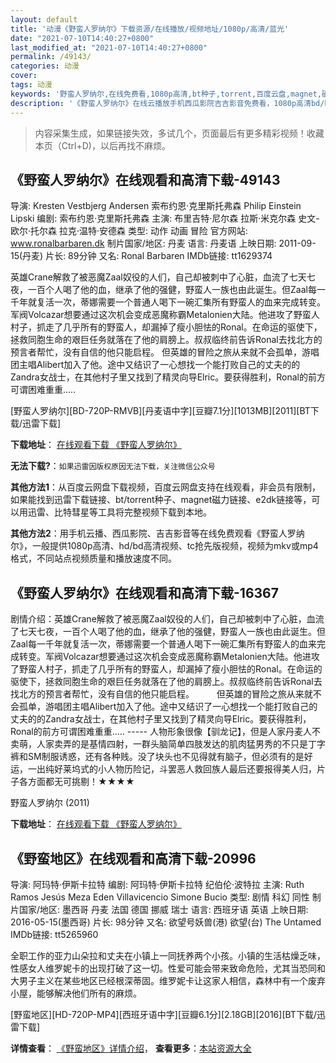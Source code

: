 ```yaml
---
layout: default
title: '动漫《野蛮人罗纳尔》下载资源/在线播放/视频地址/1080p/高清/蓝光'
date: "2021-07-10T14:40:27+0800"
last_modified_at: "2021-07-10T14:40:27+0800"
permalink: /49143/
categories: 动漫
cover:
tags: 动漫
keywords: '野蛮人罗纳尔,在线免费看,1080p高清,bt种子,torrent,百度云盘,magnet,磁力链,迅雷下载资源'
description: '《野蛮人罗纳尔》在线云播放手机西瓜影院吉吉影音免费看，1080p高清bd/hd未删减完整版和tc抢先枪版，mkv/mp4格式，附带bt/torrent种子、magnet/磁力链、百度云盘、网盘资源迅雷下载链接'
---
```


>内容采集生成，如果链接失效，多试几个，页面最后有更多精彩视频！收藏本页（Ctrl+D)，以后再找不麻烦。


## 《野蛮人罗纳尔》在线观看和高清下载-49143

导演: Kresten Vestbjerg Andersen 索布约恩·克里斯托弗森 Philip Einstein Lipski 编剧: 索布约恩·克里斯托弗森 主演: 布里吉特·尼尔森 拉斯·米克尔森 史文-欧尔·托尔森 拉克·温特·安德森 类型: 动作 动画 冒险 官方网站: www.ronalbarbaren.dk 制片国家/地区: 丹麦 语言: 丹麦语 上映日期: 2011-09-15(丹麦) 片长: 89分钟 又名: Ronal Barbaren IMDb链接: tt1629374

英雄Crane解救了被恶魔Zaal奴役的人们，自己却被刺中了心脏，血流了七天七夜，一百个人喝了他的血，继承了他的强健，野蛮人一族也由此诞生。但Zaal每一千年就复活一次，蒂娜需要一个普通人喝下一碗汇集所有野蛮人的血来完成转变。军阀Volcazar想要通过这次机会变成恶魔称霸Metalonien大陆。他进攻了野蛮人村子，抓走了几乎所有的野蛮人，却漏掉了瘦小胆怯的Ronal。在命运的驱使下，拯救同胞生命的艰巨任务就落在了他的肩膀上。叔叔临终前告诉Ronal去找北方的预言者帮忙，没有自信的他只能启程。 但英雄的冒险之旅从来就不会孤单，游唱团主唱Alibert加入了他。途中又结识了一心想找一个能打败自己的丈夫的的Zandra女战士，在其他村子里又找到了精灵向导Elric。要获得胜利，Ronal的前方可谓困难重重…..


[野蛮人罗纳尔][BD-720P-RMVB][丹麦语中字][豆瓣7.1分][1013MB][2011][BT下载/迅雷下载]

**下载地址**： [在线观看下载 《野蛮人罗纳尔》](https://www.btdx8.com/torrent/ronal_barbaren_2011.html) 


**无法下载?**：`如果迅雷因版权原因无法下载，关注微信公众号 `

**其他方法1**：从百度云网盘下载视频，百度云网盘支持在线观看，非会员有限制，如果能找到迅雷下载链接、bt/torrent种子、magnet磁力链接、e2dk链接等，可以用迅雷、比特彗星等工具将完整视频下载到本地。

**其他方法2**：用手机云播、西瓜影院、吉吉影音等在线免费观看《野蛮人罗纳尔》，一般提供1080p高清、hd/bd高清视频、tc抢先版视频，视频为mkv或mp4格式，不同站点视频质量和播放速度不同。


## 《野蛮人罗纳尔》在线观看和高清下载-16367

剧情介绍：英雄Crane解救了被恶魔Zaal奴役的人们，自己却被刺中了心脏，血流了七天七夜，一百个人喝了他的血，继承了他的强健，野蛮人一族也由此诞生。但Zaal每一千年就复活一次，蒂娜需要一个普通人喝下一碗汇集所有野蛮人的血来完成转变。军阀Volcazar想要通过这次机会变成恶魔称霸Metalonien大陆。他进攻了野蛮人村子，抓走了几乎所有的野蛮人，却漏掉了瘦小胆怯的Ronal。在命运的驱使下，拯救同胞生命的艰巨任务就落在了他的肩膀上。叔叔临终前告诉Ronal去找北方的预言者帮忙，没有自信的他只能启程。  　　但英雄的冒险之旅从来就不会孤单，游唱团主唱Alibert加入了他。途中又结识了一心想找一个能打败自己的丈夫的的Zandra女战士，在其他村子里又找到了精灵向导Elric。要获得胜利，Ronal的前方可谓困难重重..... ----- 人物形象很像【驯龙记】，但是人家丹麦人不卖萌，人家卖弄的是基情四射，一群头脑简单四肢发达的肌肉猛男秀的不只是丁字裤和SM制服诱惑，还有各种贱。没了块头也不见得就有脑子，但必须有的是好运，一出纯好莱坞式的小人物历险记，斗罢恶人救回族人最后还要报得美人归，片子各方面都无可挑剔！★★★★


野蛮人罗纳尔 (2011)

**下载地址**： [在线观看下载 《野蛮人罗纳尔》](https://www.btbtdy.me/btdy/dy4091.html) 


## 《野蛮地区》在线观看和高清下载-20996

导演: 阿玛特·伊斯卡拉特 编剧: 阿玛特·伊斯卡拉特 纪伯伦·波特拉 主演: Ruth Ramos Jesús Meza Eden Villavicencio Simone Bucio 类型: 剧情 科幻 同性 制片国家/地区: 墨西哥 丹麦 法国 德国 挪威 瑞士 语言: 西班牙语 英语 上映日期: 2016-05-15(墨西哥) 片长: 98分钟 又名: 欲望号妖兽(港) 欲望(台) The Untamed IMDb链接: tt5265960

全职工作的亚力山朵拉和丈夫在小镇上一同抚养两个小孩。小镇的生活枯燥乏味，性感女人维罗妮卡的出现打破了这一切。性爱可能会带来致命危险，尤其当恐同和大男子主义在某些地区已经根深蒂固。维罗妮卡让这家人相信，森林中有一个废弃小屋，能够解决他们所有的麻烦。


[野蛮地区][HD-720P-MP4][西班牙语中字][豆瓣6.1分][2.18GB][2016][BT下载/迅雷下载]

**详情查看**： [《野蛮地区》详情介绍](/movie/20996/)， **查看更多**：[本站资源大全](/movie/t/all/)

